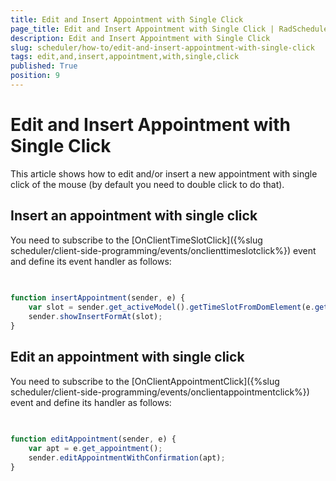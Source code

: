 ```yaml
---
title: Edit and Insert Appointment with Single Click
page_title: Edit and Insert Appointment with Single Click | RadScheduler for ASP.NET AJAX Documentation
description: Edit and Insert Appointment with Single Click
slug: scheduler/how-to/edit-and-insert-appointment-with-single-click
tags: edit,and,insert,appointment,with,single,click
published: True
position: 9
---
```


# Edit and Insert Appointment with Single Click



This article shows how to edit and/or insert a new appointment with single click of the mouse (by default you need to double click to do that).

## Insert an appointment with single click

You need to subscribe to the [OnClientTimeSlotClick]({%slug scheduler/client-side-programming/events/onclienttimeslotclick%}) event and define its event handler as follows:

````JavaScript
	
	
function insertAppointment(sender, e) {
	var slot = sender.get_activeModel().getTimeSlotFromDomElement(e.get_domEvent().target);
	sender.showInsertFormAt(slot);
}

````





## Edit an appointment with single click

You need to subscribe to the [OnClientAppointmentClick]({%slug scheduler/client-side-programming/events/onclientappointmentclick%}) event and define its handler as follows:

````JavaScript
	
	
function editAppointment(sender, e) {
	var apt = e.get_appointment();
	sender.editAppointmentWithConfirmation(apt);
}
	
````


